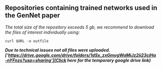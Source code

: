 ## Repositories containing trained networks used in the GenNet paper
 *The total size of the repository exceeds 5 gb, we recommend to download the files of interest individually using:*
 
 ```curl $URL -o outfile```
 
***Due to technical issues not all files were uploaded. ['https://drive.google.com/drive/folders/1dSx_zxGmygWaMiJz2ii23cjHa-nYFnzs?usp=sharing'](Click here for the temporary google drive link)***
